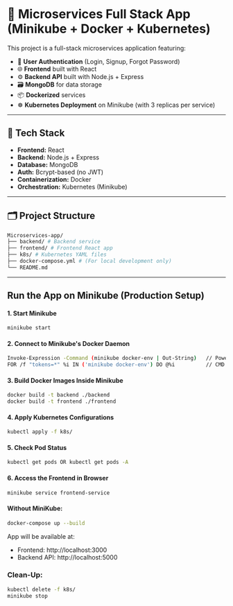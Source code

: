 # 🧭 Microservices Full Stack App (Minikube + Docker + Kubernetes)

This project is a full-stack microservices application featuring:

- 🔐 **User Authentication** (Login, Signup, Forgot Password)
- 🌐 **Frontend** built with React
- ⚙️ **Backend API** built with Node.js + Express
- 🗃️ **MongoDB** for data storage
- 📦 **Dockerized** services
- ☸️ **Kubernetes Deployment** on Minikube (with 3 replicas per service)

---

## 🧰 Tech Stack

- **Frontend:** React
- **Backend:** Node.js + Express
- **Database:** MongoDB
- **Auth:** Bcrypt-based (no JWT)
- **Containerization:** Docker
- **Orchestration:** Kubernetes (Minikube)

---

## 🗂️ Project Structure
```bash
Microservices-app/
├── backend/ # Backend service
├── frontend/ # Frontend React app
├── k8s/ # Kubernetes YAML files
├── docker-compose.yml # (For local development only)
└── README.md
```

---

## Run the App on Minikube (Production Setup)

#### 1. Start Minikube

```bash
minikube start
```

#### 2. Connect to Minikube's Docker Daemon
``` bash
Invoke-Expression -Command (minikube docker-env | Out-String)   // Powershell
FOR /f "tokens=*" %i IN ('minikube docker-env') DO @%i          // CMD (WINDOWS)
```

####  3. Build Docker Images Inside Minikube
```bash
docker build -t backend ./backend
docker build -t frontend ./frontend
```

#### 4. Apply Kubernetes Configurations
``` bash
kubectl apply -f k8s/
```

#### 5. Check Pod Status
``` bash
kubectl get pods OR kubectl get pods -A
```

#### 6. Access the Frontend in Browser
```bash
minikube service frontend-service
```

#### Without MiniKube:
```bash
docker-compose up --build
```
App will be available at:
- Frontend: http://localhost:3000
- Backend API: http://localhost:5000

### Clean-Up:
```bash
kubectl delete -f k8s/
minikube stop
```

